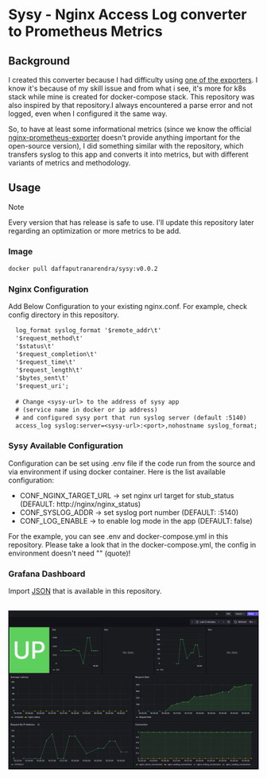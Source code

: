 # Sysy - Nginx Access Log converter to Prometheus Metrics

## Background

I created this converter because I had difficulty using [one of the exporters](https://github.com/jkroepke/access-log-exporter). I know it's because of my skill issue and from what i see, it's more for k8s stack while mine is created for docker-compose stack. This repository was also inspired by that repository.I always encountered a parse error and not logged, even when I configured it the same way.

So, to have at least some informational metrics (since we know the official [nginx-prometheus-exporter](https://github.com/nginx/nginx-prometheus-exporter) doesn't provide anything important for the open-source version), I did something similar with the repository, which transfers syslog to this app and converts it into metrics, but with different variants of metrics and methodology.

## Usage

> [!NOTE]
> Every version that has release is safe to use. I'll update this repository later regarding an optimization or more metrics to be add.

### Image

```bash
docker pull daffaputranarendra/sysy:v0.0.2
```

### Nginx Configuration

Add Below Configuration to your existing nginx.conf. For example, check config directory in this repository.

```nginx
  log_format syslog_format '$remote_addr\t'
  '$request_method\t'
  '$status\t'
  '$request_completion\t'
  '$request_time\t'
  '$request_length\t'
  '$bytes_sent\t'
  '$request_uri';

  # Change <sysy-url> to the address of sysy app
  # (service name in docker or ip address)
  # and configured sysy port that run syslog server (default :5140)
  access_log syslog:server=<sysy-url>:<port>,nohostname syslog_format;
```

### Sysy Available Configuration

Configuration can be set using .env file if the code run from the source and via environment if using docker container. Here is the list available configuration:

- CONF_NGINX_TARGET_URL -> set nginx url target for stub_status (DEFAULT: http://nginx/nginx_status)
- CONF_SYSLOG_ADDR -> set syslog port number (DEFAULT: :5140)
- CONF_LOG_ENABLE -> to enable log mode in the app (DEFAULT: false)

For the example, you can see .env and docker-compose.yml in this repository. Please take a look that in the docker-compose.yml, the config in environment doesn't need "" (quote)!

### Grafana Dashboard

Import [JSON](./config/Nginx%20Monitoring-1755763182476.json) that is available in this repository.

<br/>

<img src="./asset//grafana.png" alt="Grafana Dashboard"/>

